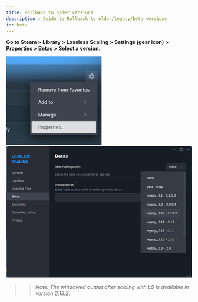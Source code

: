 ```yaml
---
title: Rollback to older versions
description : Guide to Rollback to older/legacy/beta versions
id: beta
---
```


**Go to Steam > Library > Lossless Scaling > Settings (gear icon) > Properties > Betas > Select a version.**

![alt-text](assets/beta1.png)
![alt-text](assets/beta2.png)


>> *Note: The windowed output after scaling with LS is available in version 2.13.2.*
